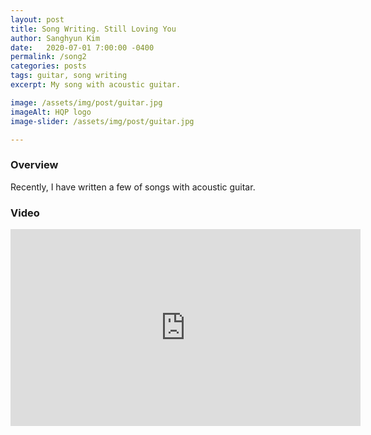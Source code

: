 ```yaml
---
layout: post
title: Song Writing. Still Loving You
author: Sanghyun Kim
date:   2020-07-01 7:00:00 -0400
permalink: /song2
categories: posts
tags: guitar, song writing
excerpt: My song with acoustic guitar.

image: /assets/img/post/guitar.jpg
imageAlt: HQP logo
image-slider: /assets/img/post/guitar.jpg

---
```

### Overview
Recently, I have written a few of songs with acoustic guitar.

### Video
<div class="row projects-display">
					<div class="video-container">
						<iframe width="560" height="315" src="https://www.youtube.com/embed/cq0X-oLuHUg
" frameborder="0" allowfullscreen></iframe>
					</div>
</div>

